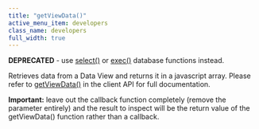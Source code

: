 ```yaml
---
title: "getViewData()"
active_menu_item: developers
class_name: developers
full_width: true
---
```



**DEPRECATED** - use [select()](select-handling/) or [exec()](exec) database functions instead.

Retrieves data from a Data View and returns it in a javascript array. Please refer to [getViewData()](../../../client-api/data-view-functions/getviewdata) in the client API for full documentation.

**Important:** leave out the callback function completely (remove the parameter entirely) and the result to inspect will be the return value of the getViewData() function rather than a callback.

